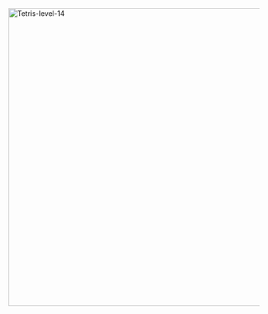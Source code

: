 <img width="598" alt="Tetris-level-14" src="https://github.com/user-attachments/assets/6555aadf-67e8-4701-8d75-11b3c4fe1a2e" />
